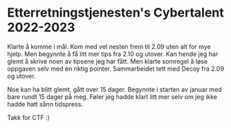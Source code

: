 # Etterretningstjenesten's Cybertalent 2022-2023

Klarte å komme i mål. Kom med vel nesten frem til 2.09 uten alt for mye hjelp. Men begynnte å få litt mer tips fra 2.10 og utover. Kan hende jeg har glemt å skrive noen av tipsene jeg har fått. Men klarte somregel å løse oppgaven selv med en riktig pointer. Sammarbeidet tett med Decoy fra 2.09 og utover. 

Noe kan ha blitt glemt, gått over 15 dager. Begynnte i starten av januar med bare rundt 15 dager på meg. Føler jeg hadde klart litt mer selv om jeg ikke hadde hatt sånn tidspress.

Takk for CTF :) 